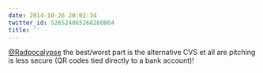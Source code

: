 ```yaml
---
date: 2014-10-26 20:01:34
twitter_id: 526524065268260864
title: ''
---
```


<!-- Tweet at https://twitter.com/statuses/526515245205180416 is either deleted or protected. -->

[@Radpocalypse](https://twitter.com/Radpocalypse) the best/worst part is the alternative CVS et all are pitching is less secure (QR codes tied directly to a bank account)!
